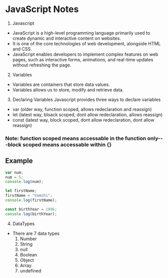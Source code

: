 # JavaScript Notes

1. Javascript
 - JavaScript is a high-level programming language primarily used to create dynamic and interactive content on websites.
 - It is one of the core technologies of web development, alongside HTML and CSS.
 - JavaScript enables developers to implement complex features on web pages, such as interactive forms, animations, and real-time updates without refreshing the page.

2. Variables
 - Variables are containers that store data values.
 - Variables allows us to store, modify and retrieve data.

3. Declaring Variables
 Javascript provides three ways to declare variables
 - var (older way, function scoped, allows redeclaration and reassign)
 - let (latest way, bloack scoped, dont allow redeclaration, allows reassign)
 - const (latest way, block scoped, dont allow redeclaration, dont allow reassign)

 ### Note: function scoped means accessable in the function only---block scoped means accessable within {}

 ## Example
```javascript
var num;
num = 5;
console.log(num);

let firstName;
firstName = "Vamshi";
console.log(firstName);

const birthYear = 1996;
console.log(birthYear);
```
4. DataTypes
- There are 7 data types
  1) Number
  2) String
  3) null
  4) Boolean
  5) Object
  6) Array
  7) undefined
